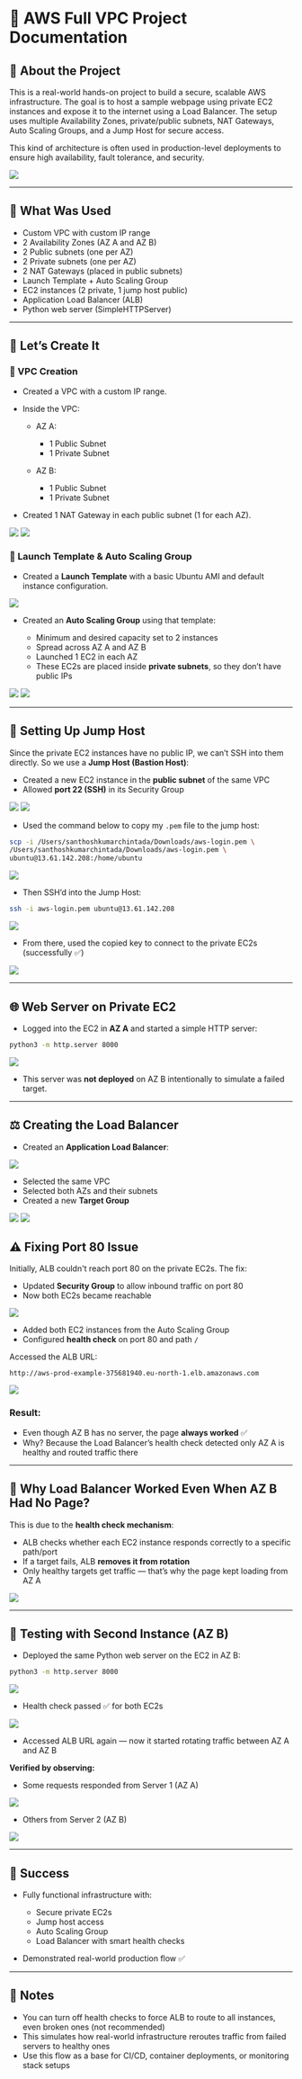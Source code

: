 # 🚀 AWS Full VPC Project Documentation

## 🧠 About the Project

This is a real-world hands-on project to build a secure, scalable AWS infrastructure. The goal is to host a sample webpage using private EC2 instances and expose it to the internet using a Load Balancer. The setup uses multiple Availability Zones, private/public subnets, NAT Gateways, Auto Scaling Groups, and a Jump Host for secure access.

This kind of architecture is often used in production-level deployments to ensure high availability, fault tolerance, and security.

![](aws-prod-example-images/VPC%20Example%20Private%20Subnets.png)

---

## 🧰 What Was Used

* Custom VPC with custom IP range
* 2 Availability Zones (AZ A and AZ B)
* 2 Public subnets (one per AZ)
* 2 Private subnets (one per AZ)
* 2 NAT Gateways (placed in public subnets)
* Launch Template + Auto Scaling Group
* EC2 instances (2 private, 1 jump host public)
* Application Load Balancer (ALB)
* Python web server (SimpleHTTPServer)

---

## 🔨 Let’s Create It

### 🔸 VPC Creation

* Created a VPC with a custom IP range.
* Inside the VPC:

  * AZ A:

    * 1 Public Subnet
    * 1 Private Subnet
  * AZ B:

    * 1 Public Subnet
    * 1 Private Subnet
* Created 1 NAT Gateway in each public subnet (1 for each AZ).

![](aws-prod-example-images/Screenshot%202025-07-15%20at%202.43.55%20PM.png)
![](aws-prod-example-images/Screenshot%202025-07-15%20at%202.46.48%20PM.png)

### 🔸 Launch Template & Auto Scaling Group

* Created a **Launch Template** with a basic Ubuntu AMI and default instance configuration.

![](aws-prod-example-images/Screenshot%202025-07-15%20at%202.52.47%20PM.png)

* Created an **Auto Scaling Group** using that template:

  * Minimum and desired capacity set to 2 instances
  * Spread across AZ A and AZ B
  * Launched 1 EC2 in each AZ
  * These EC2s are placed inside **private subnets**, so they don’t have public IPs

![](aws-prod-example-images/Screenshot%202025-07-15%20at%203.00.34%20PM.png)
![](aws-prod-example-images/Screenshot%202025-07-15%20at%203.08.51%20PM.png)

---

## 🔐 Setting Up Jump Host

Since the private EC2 instances have no public IP, we can’t SSH into them directly. So we use a **Jump Host (Bastion Host)**:

* Created a new EC2 instance in the **public subnet** of the same VPC
* Allowed **port 22 (SSH)** in its Security Group

![](aws-prod-example-images/Screenshot%202025-07-15%20at%203.11.08%20PM.png)
![](aws-prod-example-images/Screenshot%202025-07-15%20at%203.21.04%20PM.png)

* Used the command below to copy my `.pem` file to the jump host:

```bash
scp -i /Users/santhoshkumarchintada/Downloads/aws-login.pem \
/Users/santhoshkumarchintada/Downloads/aws-login.pem \
ubuntu@13.61.142.208:/home/ubuntu
```

![](aws-prod-example-images/Screenshot%202025-07-15%20at%203.25.01%20PM.png)

* Then SSH’d into the Jump Host:

```bash
ssh -i aws-login.pem ubuntu@13.61.142.208
```

![](aws-prod-example-images/1.png)

* From there, used the copied key to connect to the private EC2s (successfully ✅)

![](aws-prod-example-images/2.png)

---

## 🌐 Web Server on Private EC2

* Logged into the EC2 in **AZ A** and started a simple HTTP server:

```bash
python3 -m http.server 8000
```

![](aws-prod-example-images/3.png)

* This server was **not deployed** on AZ B intentionally to simulate a failed target.

---

## ⚖️ Creating the Load Balancer

* Created an **Application Load Balancer**:

![](aws-prod-example-images/4.png)

* Selected the same VPC
* Selected both AZs and their subnets
* Created a new **Target Group**

![](aws-prod-example-images/5.png)
![](aws-prod-example-images/6.png)

## ⚠️ Fixing Port 80 Issue

Initially, ALB couldn't reach port 80 on the private EC2s. The fix:

* Updated **Security Group** to allow inbound traffic on port 80
* Now both EC2s became reachable

![](aws-prod-example-images/7.png)

* Added both EC2 instances from the Auto Scaling Group
* Configured **health check** on port 80 and path `/`

Accessed the ALB URL:

```
http://aws-prod-example-375681940.eu-north-1.elb.amazonaws.com
```

![](aws-prod-example-images/8.png)

### Result:

* Even though AZ B has no server, the page **always worked** ✅
* Why? Because the Load Balancer’s health check detected only AZ A is healthy and routed traffic there

---

## 🧠 Why Load Balancer Worked Even When AZ B Had No Page?

This is due to the **health check mechanism**:

* ALB checks whether each EC2 instance responds correctly to a specific path/port
* If a target fails, ALB **removes it from rotation**
* Only healthy targets get traffic — that’s why the page kept loading from AZ A

![](aws-prod-example-images/9.png)

---

## 🧪 Testing with Second Instance (AZ B)

* Deployed the same Python web server on the EC2 in AZ B:

```bash
python3 -m http.server 8000
```

![](aws-prod-example-images/10.png)

* Health check passed ✅ for both EC2s

![](aws-prod-example-images/11.png)

* Accessed ALB URL again — now it started rotating traffic between AZ A and AZ B

**Verified by observing:**

* Some requests responded from Server 1 (AZ A)

![](aws-prod-example-images/8.png)

* Others from Server 2 (AZ B)

![](aws-prod-example-images/Screenshot%202025-07-15%20at%204.12.28%20PM.png)

---

## 🎉 Success

* Fully functional infrastructure with:

  * Secure private EC2s
  * Jump host access
  * Auto Scaling Group
  * Load Balancer with smart health checks
* Demonstrated real-world production flow ✅

---

## 📌 Notes

* You can turn off health checks to force ALB to route to all instances, even broken ones (not recommended)
* This simulates how real-world infrastructure reroutes traffic from failed servers to healthy ones
* Use this flow as a base for CI/CD, container deployments, or monitoring stack setups
